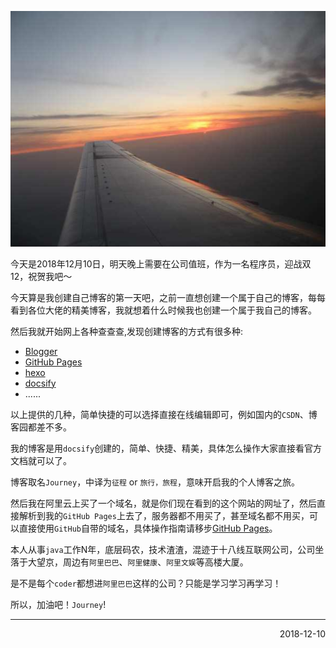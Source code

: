 ![](blog-road.png)

今天是2018年12月10日，明天晚上需要在公司值班，作为一名程序员，迎战双12，祝贺我吧～

今天算是我创建自己博客的第一天吧，之前一直想创建一个属于自己的博客，每每看到各位大佬的精美博客，我就想着什么时候我也创建一个属于我自己的博客。

然后我就开始网上各种查查查,发现创建博客的方式有很多种:
- [Blogger](https://www.blogger.com)
- [GitHub Pages](https://pages.github.com)
- [hexo](https://hexo.io/)
- [docsify](https://docsify.js.org)
- ......

以上提供的几种，简单快捷的可以选择直接在线编辑即可，例如国内的`CSDN`、博客园都差不多。

我的博客是用`docsify`创建的，简单、快捷、精美，具体怎么操作大家直接看官方文档就可以了。

博客取名`Journey`，中译为`征程` or `旅行，旅程`，意味开启我的个人博客之旅。

然后我在阿里云上买了一个域名，就是你们现在看到的这个网站的网址了，然后直接解析到我的`GitHub Pages`上去了，服务器都不用买了，甚至域名都不用买，可以直接使用`GitHub`自带的域名，具体操作指南请移步[GitHub Pages](https://pages.github.com/)。

本人从事`java`工作N年，底层码农，技术渣渣，混迹于十八线互联网公司，公司坐落于大望京，周边有`阿里巴巴`、`阿里健康`、`阿里文娱`等高楼大厦。

是不是每个`coder`都想进`阿里巴巴`这样的公司？只能是学习学习再学习！

所以，加油吧！`Journey`!

-----------------------------------
<div align="right">
2018-12-10
</div>
